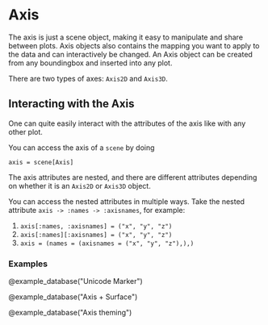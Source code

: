 # Axis

The axis is just a scene object, making it easy to manipulate and share between plots.
Axis objects also contains the mapping you want to apply to the data and can interactively be changed.
An Axis object can be created from any boundingbox and inserted into any plot.

There are two types of axes: `Axis2D` and `Axis3D`.

## Interacting with the Axis

One can quite easily interact with the attributes of the axis like with any other plot.

You can access the axis of a `scene` by doing

```
axis = scene[Axis]
```

The axis attributes are nested, and there are different attributes depending on whether it is an `Axis2D` or `Axis3D` object.

You can access the nested attributes in multiple ways. Take the nested attribute `axis -> :names -> :axisnames`, for example:

1. `axis[:names, :axisnames] = ("x", "y", "z")`
1. `axis[:names][:axisnames] = ("x", "y", "z")`
1. `axis = (names = (axisnames = ("x", "y", "z"),),)`

### Examples

@example_database("Unicode Marker")

@example_database("Axis + Surface")

@example_database("Axis theming")

